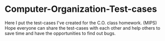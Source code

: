 # Computer-Organization-Test-cases
Here I put the test-cases I've created for the C.O. class homework. (MIPS)
Hope everyone can share the test-cases with each other and help others to save time and have the opportunities to find out bugs.
